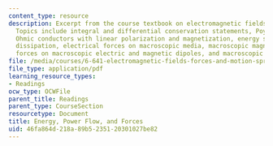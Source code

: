 ```yaml
---
content_type: resource
description: Excerpt from the course textbook on electromagnetic fields and energy.
  Topics include integral and differential conservation statements, Poynting's theorem,
  Ohmic conductors with linear polarization and magnetization, energy storage, electromagnetic
  dissipation, electrical forces on macroscopic media, macroscopic magnetic forces,
  forces on macroscopic electric and magnetic dipoles, and macroscopic force densities.
file: /media/courses/6-641-electromagnetic-fields-forces-and-motion-spring-2005/46fa864d218a89b5235120301027be82_11.pdf
file_type: application/pdf
learning_resource_types:
- Readings
ocw_type: OCWFile
parent_title: Readings
parent_type: CourseSection
resourcetype: Document
title: Energy, Power Flow, and Forces
uid: 46fa864d-218a-89b5-2351-20301027be82
---
```

